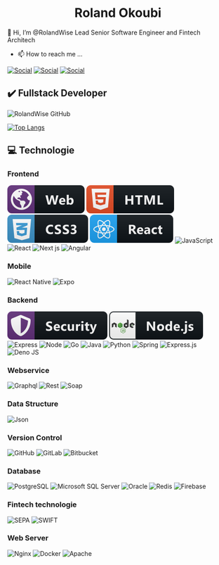 <center><h1>Roland Okoubi</h1></center>

<p>👋 Hi, I’m @RolandWise Lead Senior Software Engineer and Fintech Architech</p>

- 📫 How to reach me ...

[![Social](https://img.shields.io/badge/Microsoft_Outlook-0078D4?style=for-the-badge&logo=microsoft-outlook&logoColor=white)](mailto:rolandokoubi@hotmail.com)
[![Social](https://img.shields.io/badge/LinkedIn-0077B5?style=for-the-badge&logo=linkedin&logoColor=white)](https://www.linkedin.com/in/roland-michel-okoubi-981345b0/)
[![Social](https://img.shields.io/badge/WhatsApp-25D366?style=for-the-badge&logo=whatsapp&logoColor=white)](https://wa.me/2250102676300)


<h2>✔️ Fullstack Developer </h2> 

![RolandWise GitHub](https://github-readme-stats.vercel.app/api?username=RolandWise&show_icons=true&theme=dark&card_width=446)

[![Top Langs](https://github-readme-stats.vercel.app/api/top-langs/?username=RolandWise&layout=compact&theme=dark&card_width=446)](https://github.com/RolandWise/github-readme-stats)


<h2>💻 Technologie </h2>



<h3> Frontend </h3>

![Tec](./assets/icons/web.svg)
![Tec](./assets/icons/html.svg)
![Tec](./assets/icons/css.svg)
![Tec](./assets/icons/react.svg)
![JavaScript](https://img.shields.io/badge/javascript-%23323330.svg?logo=javascript&logoColor=%23F7DF1E&style=for-the-badge) 
![React](	https://img.shields.io/badge/React-20232A?style=for-the-badge&logo=react&logoColor=61DAFB)
![Next js](https://img.shields.io/badge/next-494a49?style=for-the-badge&logo=next.js&logoColor=white)
![Angular](https://img.shields.io/badge/angular-c40606?style=for-the-badge&logo=angular&logoColor=white)


<h3> Mobile </h3>

![React Native](https://img.shields.io/badge/react_native-%2320232a.svg?logo=react&logoColor=%2361DAFB&style=for-the-badge) 
![Expo](https://img.shields.io/badge/expo-1C1E24?logo=expo&logoColor=#D04A37&style=for-the-badge) 

<h3> Backend </h3>

![Tec](./assets/icons/security.svg)
![Tec](./assets/icons/nodejs.svg)
![Express](https://img.shields.io/badge/Express.js-000000?style=for-the-badge&logo=express&logoColor=white)
![Node](https://img.shields.io/badge/Node.js-339933?style=for-the-badge&logo=nodedotjs&logoColor=white)
![Go](https://img.shields.io/badge/go-498ede?style=for-the-badge&logo=go&logoColor=white)
![Java](https://img.shields.io/badge/java-b33232?style=for-the-badge&logo=java&logoColor=white)
![Python](https://img.shields.io/badge/python-3670A0?logo=python&logoColor=ffdd54&style=for-the-badge) 
![Spring](https://img.shields.io/badge/spring-%236DB33F.svg?logo=spring&logoColor=white&style=for-the-badge)
![Express.js](https://img.shields.io/badge/express.js-%23404d59.svg?logo=express&logoColor=%2361DAFB&style=for-the-badge)
![Deno JS](https://img.shields.io/badge/deno%20js-000000?logo=deno&logoColor=white&style=for-the-badge) 



<h3> Webservice </h3>

![Graphql](https://img.shields.io/badge/graphql-b02c9e?style=for-the-badge&logo=graphql&logoColor=white)
![Rest](https://img.shields.io/badge/rest-%232B2F33.svg?style=for-the-badge&logo=rest&logoColor=white)
![Soap](https://img.shields.io/badge/soap-%23F05033.svg?style=for-the-badge&logo=soap&logoColor=white)


<h3> Data Structure </h3>

![Json](https://img.shields.io/badge/json-383838?style=for-the-badge&logo=json&logoColor=white)





<h3> Version Control </h3>

![GitHub](https://img.shields.io/badge/github-%23121011.svg?logo=github&logoColor=white&style=for-the-badge) 
![GitLab](https://img.shields.io/badge/gitlab-%23181717.svg?logo=gitlab&logoColor=white&style=for-the-badge)
![Bitbucket](https://img.shields.io/badge/bitbucket-%230047B3.svg?logo=bitbucket&logoColor=white&style=for-the-badge) 


<h3> Database </h3>

![PostgreSQL](https://img.shields.io/badge/PostgreSQL-316192?style=for-the-badge&logo=postgresql&logoColor=white)
![Microsoft SQL Server](https://img.shields.io/badge/Microsoft%20SQL%20Sever-CC2927?logo=microsoft%20sql%20server&logoColor=white&style=for-the-badge) 
![Oracle](https://img.shields.io/badge/Oracle-d6091a?style=for-the-badge&logo=oracle&logoColor=white)
![Redis](https://img.shields.io/badge/redis-bd1e02?style=for-the-badge&logo=redis&logoColor=white)
![Firebase](https://img.shields.io/badge/firebase-e3860b?style=for-the-badge&logo=firebase&logoColor=white)


<h3> Fintech technologie </h3>

![SEPA](https://img.icons8.com/fluency/32/000000/sepa.png)
![SWIFT](https://img.icons8.com/color/32/000000/swift-payment-system.png)

<h3> Web Server </h3>

![Nginx](https://img.shields.io/badge/nginx-%23009639.svg?style=for-the-badge&logo=nginx&logoColor=white)
![Docker](https://img.shields.io/badge/docker-045dbd?style=for-the-badge&logo=docker&logoColor=white)
![Apache](https://img.shields.io/badge/apache-a11b03?style=for-the-badge&logo=apache&logoColor=white)


<!--

- 👀 I’m interested in ...
- 🌱 I’m currently learning ...
- 💞️ I’m looking to collaborate on ...





<p> Actuellement développeur Fullstack et passionné de technologie, je me concentre sur l'apprentissage des outils de développement d'applications web, mobiles et API, ainsi que sur les bonnes pratiques de programmation et de gestion de projet. </p>





![Swagger](https://img.shields.io/badge/-Swagger-%23Clojure?style=for-the-badge&logo=swagger&logoColor=white)

![Jira](https://img.shields.io/badge/jira-%230A0FFF.svg?style=for-the-badge&logo=jira&logoColor=white)

![Postman](https://img.shields.io/badge/Postman-FF6C37?style=for-the-badge&logo=postman&logoColor=white)

![Ansible](https://img.shields.io/badge/ansible-%231A1918.svg?style=for-the-badge&logo=ansible&logoColor=white)


![Babel](https://img.shields.io/badge/Babel-F9DC3e?style=for-the-badge&logo=babel&logoColor=black)

OS
![Windows](https://img.shields.io/badge/Windows-0078D6?style=for-the-badge&logo=windows&logoColor=white)

![Debian](https://img.shields.io/badge/Debian-D70A53?style=for-the-badge&logo=debian&logoColor=white)

![Cent OS](https://img.shields.io/badge/cent%20os-002260?style=for-the-badge&logo=centos&logoColor=F0F0F0)

![Red Hat](https://img.shields.io/badge/Red%20Hat-EE0000?style=for-the-badge&logo=redhat&logoColor=white)

![Mac OS](https://img.shields.io/badge/mac%20os-000000?style=for-the-badge&logo=macos&logoColor=F0F0F0)

![IOS](https://img.shields.io/badge/iOS-000000?style=for-the-badge&logo=ios&logoColor=white)



<h3> Framework & Libraries </h3>
![Tec](./assets/icons/vue.svg)
![Tec](./assets/icons/javascript.svg)


<h3> Mobile </h3>
![Tec](./assets/icons/react-native.svg)
![Tec](./assets/icons/mobile.svg)
![Tec](./assets/icons/dart.svg)
![Tec](./assets/icons/flutter.svg)


![Tec](./assets/icons/spring.svg)
![Tec](./assets/icons/python.svg)
<h3> Infra </h3>
![Tec](./assets/icons/cloud.svg)
![Tec](./assets/icons/docker.svg)
![Tec](./assets/icons/aws.svg)
<br/>
-->

<!---
RolandWise/RolandWise is a ✨ special ✨ repository because its `README.md` (this file) appears on your GitHub profile.
You can click the Preview link to take a look at your changes.
--->
